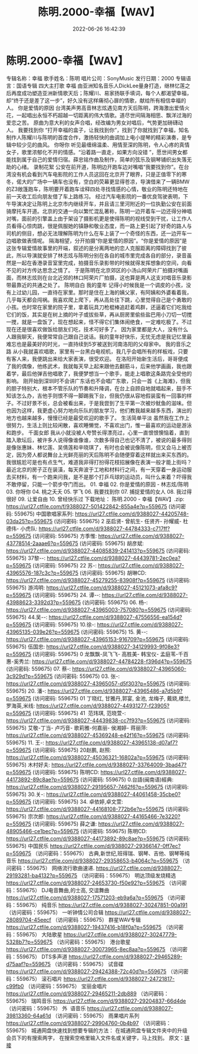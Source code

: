 ﻿---
title: 陈明.2000-幸福【WAV】
date: 2022-06-26 16:42:39
categories: WAV车载音乐、镜像
tags: 华语中文
---
# 陈明.2000-幸福【WAV】

专辑名称：幸福
歌手姓名：陈明
唱片公司：SonyMusic
发行日期：2000
专辑语言：国语专辑
四大主打歌
幸福
由亚洲知名音乐人DickLee量身打造，继林忆莲之后再度成功塑造亚洲新情歌天后；陈耀川、易家扬联手填词，每个人都渴望幸福，却“终于还是差了这一步”，好久没有这样痛彻心扉的情歌，献给所有相信幸福的人。
你是爱情的原因
台湾美声男高音林志炫遇见南方天后陈明，跨海激出爱情火花，一起唱出永恒不朽超越一切距离的伟大情歌。道尽世间隔海相思、飘洋过海的爱恋之苦。
原曲为意大利的女声合唱，经改编为男女对唱后，气势更加磅礴动人。
我要找到你
“打开幸福的盒子，让我找到你”，找到了你就找到了幸福，知名制作人陈耀川与陈明的首度合作，激扬轻快的曲调加上电小提琴的精彩演奏，是专辑中较少见的曲风。
你呀你
听见最缠绵温柔、用情至深的陈明，令人心疼的真情女子，歌里浓郁化不开的情感。“沿着路一直走，如果方向没错
”，愿世间男女都能找到属于自己的爱情归宿。薛忠铭作曲及制作，简单的弦乐及钢琴铺织出失落无助的心绪。
录制花絮
公安在前开道，陈明边开跑车边对嘴唱“我要找到你”。在台湾没有机会看到汽车电影院的工作人员这回在北京开了眼界，只是正值零下的寒冬，偌大的广场中一辆车也没有，空白的荧幕更显得苍凉，导演借来了一辆BMW的Z3敞篷跑车，陈明要开着跑车诠释四处寻找情感的心情，敬业的陈明还特地在前一天收工后向朋友借了车上路练习。
经过汽车电影院的一番优良驾驶表明，下午导演决定让陈明上北京市内继续开车，并且请三里河附近的一位执勤公安在前面骑摩托车开道。北京的交通一向以繁忙混乱著称，陈明一边开着车一边还得分神唱对嘴，面前的引擎盖上由于架设了摄影机更是使得陈明的视线受到干扰，让工作人员看得心惊肉跳，很是佩服她的镇静和敬业态度，而一路上更引起了好奇的路人与司机的侧目，想必无法理解陈明为什么在车上装了一个奇怪的东西，还一边开车一边唱歌做表情呢。
隔海相望，分开拍摄“你是爱情的原因”。“你是爱情的原因”是这张专辑爱情故事里的开端，叙述的是分离两地的恋人克服距离的障碍找到了彼此，所以导演就安排了林志炫与陈明分别在各自的城市里完成各自的部分，录音虽然是一起在香港录音室里完成，拍摄音乐录影带的时候就得发挥想象的空间，向看不见的对方传达思念之情了。
于是陈明在北京郊区的小汤山阿荣片厂拍摄对嘴画面，而林志炫则在台北近郊的林口阿荣片厂拍摄，这也算是两人这支对唱音乐录影带最靠近的共通之处了。
陈明自白
我的童年
记得小时候我是一个调皮的小孩，没有上过幼儿园，一直待在家里。那时是住在上海的姨父家，有阿姨和外婆看着我，几乎每天都会闯祸。我喜欢爬上爬下，再从高处往下跳，心里觉得自己是个勇敢的小孩。也时常在家里的院子里，拿着玩具刀枪棍棒追赶着鸡群，还逼着它们吃我给它们的饭，其实是在树上摘的叶子或拔些草，再从厨房里偷些盐巴用小刀切一切搅一搅，就是一盘饭了，现在想起来，怪不得它们集体闹绝食，一定难吃极了。不过现在还是很喜欢做饭给朋友们吃，技术可好多了。
因为家里都是大人，没有什么人跟我聊天，我便常常自己跟自己说话。我的童年好快乐，无忧无虑是我记忆里最难忘也是最美好的时光，一直持续到5岁被送到河南洛阳的父母家中。
我的音乐之路
从小我就喜欢唱歌，家里有一台黑白电视机，我几乎会唱所有的样板戏，只要有客人来，我便跳出来给大家表演，很受欢迎。
在洛阳开始新生活后，哥哥便成了我的偶像，他练武术，我就每天早上起来跟他去翻筋斗，后来他学画画，我也跟着学，最后他弹吉他唱歌了，我便梦想当一个歌手，能走上唱歌这条路完全受他的影响。
刚开始到深圳时不会讲广东话也不会唱广东歌，只会一首《上海滩》，但我的胆子特别大，根本不管乐队的节奏和升降调，在台上自顾自地就唱起来，鼓手不知该怎么办，吉他手则恨不得一脚踢我下台，但我仍很从容地假装蛮有一回事的样子。不过好景不长，总会被看出来，于是我尝到了生平第一次被炒鱿鱼的滋味。但也因为这样，我更虚心努力地向乐队的朋友学习，他们教我越来越多东西，演出的地方也越来越多，慢慢已经是最受欢迎的歌手了。
生活简单平淡
虽然我在工作上很努力，生活上则比较闲散，喜欢睡懒觉，不喜欢出门，惟一最喜欢的运动是游泳和跑步。
千面女郎
我从小就没被人夸赞长得漂亮过，心里一直恨恨懊恼着，直到踏入歌坛后，被许多人说得像谁像谁，次数多得自己也记不清了，被说的最多得则是像张惠妹、林忆莲、吴倩莲和辛晓琪了，有时也会被说像陈明，但又会马上被否定，因为旁人都说舞台上光鲜亮丽的天后陈明不会随便穿着这样就出来买东西的。我很尴尬可是也有点生气，难道我非得打扮得花枝招展像在表演一般才能上街吗？
最近北京的房子正在装潢，每天奔波于工地和材料行之间，有一天穿着一身运动服去买材料，有一个跑来问我，是不是那个打乒乓球的运动员，叫什么来着？吓得我不敢停留，只能一个箭步夺门而出。
01.
幸福
02. 你是爱情的原因 -
林志炫/陈明
03.
你呀你
04.
桃之夭夭
05.
学飞
06.
我要找到你
07.
捕捉爱情的女人
08.
我过得很好
09.
让爱自由
10. 曾经快乐过
下载地址：
陈明.2000 - 幸福【WAV】.zip: https://url27.ctfile.com/f/9388027-501422842-855a4e?p=559675
(访问密码: 559675)
中国歌唱家系列: https://url27.ctfile.com/d/9388027-44205748-03da25?p=559675
(访问密码: 559675)
2 巫启贤- 曾航生- 任贤齐- 孙耀威- 杜德伟- 小虎队: https://url27.ctfile.com/d/9388027-44784333-c717ff?p=559675
(访问密码: 559675)
方季惟: https://url27.ctfile.com/d/9388027-43778514-2aaae6?p=559675
(访问密码: 559675)
胡彦斌: https://url27.ctfile.com/d/9388027-44085839-241413?p=559675
(访问密码: 559675)
37黎--: https://url27.ctfile.com/d/9388027-44439781-2ec0ea?p=559675
(访问密码: 559675)
22 苏-: https://url27.ctfile.com/d/9388027-43965576-187c3c?p=559675
(访问密码: 559675)
胡琳CD: https://url27.ctfile.com/d/9388027-45279255-83908f?p=559675
(访问密码: 559675)
游鸿明: https://url27.ctfile.com/d/9388027-45121073-afa8c9?p=559675
(访问密码: 559675)
24. 谭--: https://url27.ctfile.com/d/9388027-43988623-3392d3?p=559675
(访问密码: 559675)
06. 杨-: https://url27.ctfile.com/d/9388027-43965003-757080?p=559675
(访问密码: 559675)
44.吴--: https://url27.ctfile.com/d/9388027-47556556-ea154d?p=559675
(访问密码: 559675)
10.徐-: https://url27.ctfile.com/d/9388027-43965135-039e26?p=559675
(访问密码: 559675)
15. 黄--: https://url27.ctfile.com/d/9388027-43965153-916709?p=559675
(访问密码: 559675)
伍国忠: https://url27.ctfile.com/d/9388027-34129993-9f08e3?p=559675
(访问密码: 559675)
0 龙飘飘-凤飞飞- 高胜美- 韩宝仪-
孟庭苇-千百惠-奚秀兰: https://url27.ctfile.com/d/9388027-44784228-f396d4?p=559675
(访问密码: 559675)
07. 蔡-: https://url27.ctfile.com/d/9388027-43965060-3c929d?p=559675
(访问密码: 559675)
03. 张-: https://url27.ctfile.com/d/9388027-43965057-d5f303?p=559675
(访问密码: 559675)
20. 潘-: https://url27.ctfile.com/d/9388027-43965486-a7d5b9?p=559675
(访问密码: 559675)
01 丁晓红, 甘雅丹,郭宴, 金池, 龙梅子, 戴娆,楼兰, 罗海英,米线: https://url27.ctfile.com/d/9388027-44931277-f23905?p=559675
(访问密码: 559675)
41  范玮琪, 范晓萱-: https://url27.ctfile.com/d/9388027-44439838-cc7f93?p=559675
(访问密码: 559675)
艾敬-丁当- 卢巧音- 歌莉雅-何嘉丽- 侯湘婷- 蒋丽萍: https://url27.ctfile.com/d/9388027-45369248-e42f16?p=559675
(访问密码: 559675)
11. 王-: https://url27.ctfile.com/d/9388027-43965138-d07af7?p=559675
(访问密码: 559675)
20赵鹏, 赵照: https://url27.ctfile.com/d/9388027-45036321-16802a?p=559675
(访问密码: 559675)
木村好夫: https://url27.ctfile.com/d/9388027-33764009-3bad47?p=559675
(访问密码: 559675)
陈明CD:
https://url27.ctfile.com/d/9388027-44173892-89c8ae?p=559675
(访问密码:
559675)
0.台語(闽南语)經典: https://url27.ctfile.com/d/9388027-29195657-7462f6?p=559675
(访问密码: 559675)
30.关-: https://url27.ctfile.com/d/9388027-44061458-35cbe0?p=559675
(访问密码: 559675)
34. 卓依婷,卓文萱: https://url27.ctfile.com/d/9388027-44168108-772b6e?p=559675
(访问密码: 559675)
宗次郎: https://url27.ctfile.com/d/9388027-44165466-7e3220?p=559675
(访问密码: 559675)
薛之谦: https://url27.ctfile.com/d/9388027-48905466-ce1bec?p=559675
(访问密码: 559675)
陈明CD: https://url27.ctfile.com/d/9388027-44173892-89c8ae?p=559675
(访问密码: 559675)
中国民乐
https://url27.ctfile.com/d/9388027-29366147-0ff7ec?p=559675
（访问密码：559675）
古典,新世纪,班得瑞、钢琴、吉他、钢琴等纯音乐
https://url27.ctfile.com/d/9388027-29358653-b4064c?p=559675
（访问密码：559675）
网络流行歌曲速递.
https://url27.ctfile.com/d/9388027-29193281-ba4132?p=559675
（访问密码：559675）
明达顶级发烧精选
https://url27.ctfile.com/d/9388027-24653730-f50e92?p=559675
（访问密码：559675）
DJ电音舞曲,的士高, 交谊舞曲
https://url27.ctfile.com/d/9388027-17571203-eb9a6a?p=559675
（访问密码：559675）
纯音乐
https://url27.ctfile.com/d/9388027-30247851-00a191
（访问密码：559675）
一听钟情公司合辑
https://url27.ctfile.com/d/9388027-28089704-45eecf
（访问密码：559675）
群星WAV专辑
https://url27.ctfile.com/d/9388027-19437416-b18f0a?p=559675
（访问密码：559675）
大陆歌星
https://url27.ctfile.com/d/9388027-30247779-5328b7?p=559675
（访问密码：559675）
港台歌星
https://url27.ctfile.com/d/9388027-30073965-8ec8aa?p=559675
（访问密码：559675）
DTS多声道
https://url27.ctfile.com/d/9388027-29465289-d75aaf?p=559675
（访问密码：559675）
试音碟
https://url27.ctfile.com/d/9388027-29424388-72c40d?p=559675
（访问密码：559675）
滚石唱片
https://url27.ctfile.com/d/9388027-24721817-c99fb0
（访问密码：559675）
宝丽金唱片
https://url27.ctfile.com/d/9388027-29465211-2db889
（访问密码：559675）
瑞鸣音乐
https://url27.ctfile.com/d/9388027-29204837-66d4de
（访问密码：559675）
外  语音乐
https://url27.ctfile.com/d/9388027-39813360-64a61d
（访问密码：559675）
雨果唱片系列
https://url27.ctfile.com/d/9388027-29904760-0b4b97
（访问密码：559675）
城通网盘快速找到想要专辑的方法：
在城通网盘专辑文件夹中的升级会员下的有搜索两字，
在搜索空格里输入文件名或关键字，马上找到。
原文：[链接](https://blog.sina.com.cn/s/blog_1647c7e7601030xzx.html)